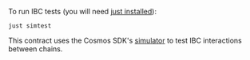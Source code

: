 To run IBC tests (you will need [just
installed](https://just.systems/man/en/chapter_1.html)):

```
just simtest
```

This contract uses the Cosmos SDK's
[simulator](https://docs.cosmos.network/main/core/simulation) to test
IBC interactions between chains.
